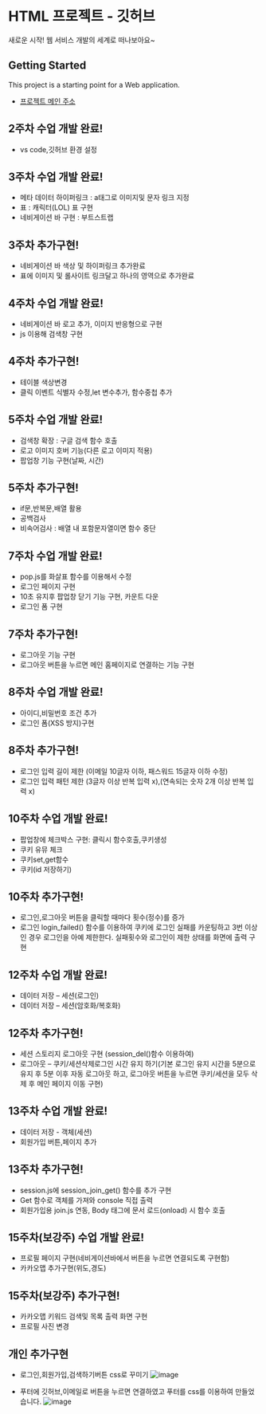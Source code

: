 # HTML 프로젝트 - 깃허브
새로운 시작! 웹 서비스 개발의 세계로 떠나보아요~
## Getting Started
This project is a starting point for a Web application.
- [프로젝트 메인 주소](https://github.com/somyeong0503/java__1)
## 2주차 수업 개발 완료!
- vs code,깃허브 환경 설정

## 3주차 수업 개발 완료!
- 메타 데이터 하이퍼링크 : a태그로 이미지및 문자 링크 지정
- 표 : 캐릭터(LOL) 표 구현
- 네비게이션 바 구현 : 부트스트랩
## 3주차 추가구현!
- 네비게이션 바 색상 및 하이퍼링크 추가완료
- 표에 이미지 및 롤사이트 링크달고 하나의 영역으로 추가완료

## 4주차 수업 개발 완료!
- 네비게이션 바 로고 추가, 이미지 반응형으로 구현
- js 이용해 검색창 구현
## 4주차 추가구현!
- 테이블 색상변경
- 클릭 이벤트 식별자 수정,let 변수추가, 함수중첩 추가

## 5주차 수업 개발 완료!
- 검색창 확장 : 구글 검색 함수 호출
- 로고 이미지 호버 기능(다른 로고 이미지 적용)
- 팝업창 기능 구현(날짜, 시간)
## 5주차 추가구현!
- if문,반복문,배열 활용
- 공백검사
- 비속어검사 : 배열 내 포함문자열이면 함수 중단

## 7주차 수업 개발 완료!
- pop.js를 화살표 함수를 이용해서 수정
- 로그인 페이지 구현
- 10초 유지후 팝업창 닫기 기능 구현, 카운트 다운
- 로그인 폼 구현
## 7주차 추가구현!
- 로그아웃 기능 구현
- 로그아웃 버튼을 누르면 메인 홈페이지로 연결하는 기능 구현   

## 8주차 수업 개발 완료!
- 아이디,비밀번호 조건 추가
- 로그인 폼(XSS 방지)구현
## 8주차 추가구현!
- 로그인 입력 길이 제한 (이메일 10글자 이하, 패스워드 15글자 이하 수정)
- 로그인 입력 패턴 제한 (3글자 이상 반복 입력 x),(연속되는 숫자 2개 이상 반복 입력 x)

## 10주차 수업 개발 완료!
- 팝업창에 체크박스 구현: 클릭시 함수호출,쿠키생성
- 쿠키 유뮤 체크 
- 쿠키set,get함수
- 쿠키(id 저장하기)
## 10주차 추가구현!
- 로그인,로그아웃 버튼을 클릭할 때마다 횟수(정수)를 증가
- 로그인 login_failed() 함수를 이용하여 쿠키에 로그인 실패를 카운팅하고 3번 이상인 경우 로그인을 아예 제한한다. 실패횟수와 로그인이 제한 상태를 화면에 출력 구현

## 12주차 수업 개발 완료!
- 데이터 저장 – 세션(로그인)
- 데이터 저장 – 세션(암호화/복호화)
## 12주차 추가구현!
- 세션 스토리지 로그아웃 구현 (session_del()함수 이용하여)
- 로그아웃 – 쿠키/세션삭제로그인 시간 유지 하기(기본 로그인 유지 시간을 5분으로 유지 후 5분 이후 자동 로그아웃 하고, 로그아웃 버튼을 누르면 쿠키/세션을 모두 삭제 후 메인 페이지 이동 구현)

## 13주차 수업 개발 완료!
- 데이터 저장 - 객체(세션)
- 회원가입 버튼,페이지 추가
## 13주차 추가구현!
- session.js에 session_join_get() 함수를 추가 구현
- Get 함수로 객체를 가져와 console 직접 출력
- 회원가입용 join.js 연동, Body 태그에 문서 로드(onload) 시 함수 호출

## 15주차(보강주) 수업 개발 완료!
- 프로필 페이지 구현(네비게이션바에서 버튼을 누르면 연결되도록 구현함)
- 카카오맵 추가구현(위도,경도)
## 15주차(보강주) 추가구현!
- 카카오맵 키워드 검색및 목록 출력 화면 구현
- 프로필 사진 변경

## 개인 추가구현
- 로그인,회원가입,검색하기버튼 css로 꾸미기  ![image](https://github.com/somyeong0503/Wed_Main_20221403/assets/162947451/f553a115-a236-4973-8078-cde9b593f225)

- 푸터에 깃허브,이메일로 버튼을 누르면 연결하였고 푸터를 css를 이용하여 만들었습니다. ![image](https://github.com/somyeong0503/Wed_Main_20221403/assets/162947451/a89cb829-bf03-4728-ab95-04b7fb28ea61)

